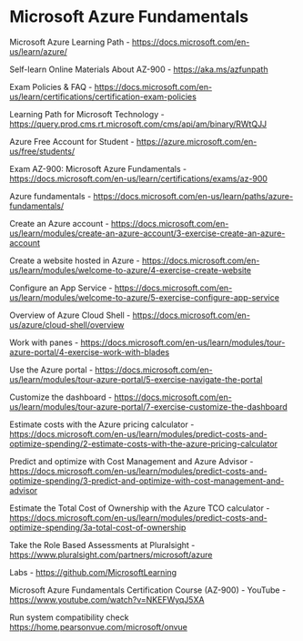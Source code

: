 # Microsoft Azure Fundamentals

Microsoft Azure Learning Path -
https://docs.microsoft.com/en-us/learn/azure/

Self-learn Online Materials About AZ-900 -
https://aka.ms/azfunpath

Exam Policies & FAQ -
https://docs.microsoft.com/en-us/learn/certifications/certification-exam-policies

Learning Path for Microsoft Technology -
https://query.prod.cms.rt.microsoft.com/cms/api/am/binary/RWtQJJ

Azure Free Account for Student -
https://azure.microsoft.com/en-us/free/students/

Exam AZ-900: Microsoft Azure Fundamentals -
https://docs.microsoft.com/en-us/learn/certifications/exams/az-900

Azure fundamentals -
https://docs.microsoft.com/en-us/learn/paths/azure-fundamentals/

Create an Azure account -
https://docs.microsoft.com/en-us/learn/modules/create-an-azure-account/3-exercise-create-an-azure-account

Create a website hosted in Azure -
https://docs.microsoft.com/en-us/learn/modules/welcome-to-azure/4-exercise-create-website

Configure an App Service -
https://docs.microsoft.com/en-us/learn/modules/welcome-to-azure/5-exercise-configure-app-service

Overview of Azure Cloud Shell -
https://docs.microsoft.com/en-us/azure/cloud-shell/overview

Work with panes -
https://docs.microsoft.com/en-us/learn/modules/tour-azure-portal/4-exercise-work-with-blades

Use the Azure portal -
https://docs.microsoft.com/en-us/learn/modules/tour-azure-portal/5-exercise-navigate-the-portal

Customize the dashboard -
https://docs.microsoft.com/en-us/learn/modules/tour-azure-portal/7-exercise-customize-the-dashboard

Estimate costs with the Azure pricing calculator -
https://docs.microsoft.com/en-us/learn/modules/predict-costs-and-optimize-spending/2-estimate-costs-with-the-azure-pricing-calculator

Predict and optimize with Cost Management and Azure Advisor -
https://docs.microsoft.com/en-us/learn/modules/predict-costs-and-optimize-spending/3-predict-and-optimize-with-cost-management-and-advisor

Estimate the Total Cost of Ownership with the Azure TCO calculator -
https://docs.microsoft.com/en-us/learn/modules/predict-costs-and-optimize-spending/3a-total-cost-of-ownership 

Take the Role Based Assessments at Pluralsight -
https://www.pluralsight.com/partners/microsoft/azure

Labs -
https://github.com/MicrosoftLearning

Microsoft Azure Fundamentals Certification Course (AZ-900) - YouTube -
https://www.youtube.com/watch?v=NKEFWyqJ5XA

Run system compatibility check https://home.pearsonvue.com/microsoft/onvue






